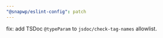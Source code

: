 ```yaml
---
"@snapwp/eslint-config": patch
---
```


fix: add TSDoc `@typeParam` to `jsdoc/check-tag-names` allowlist.
